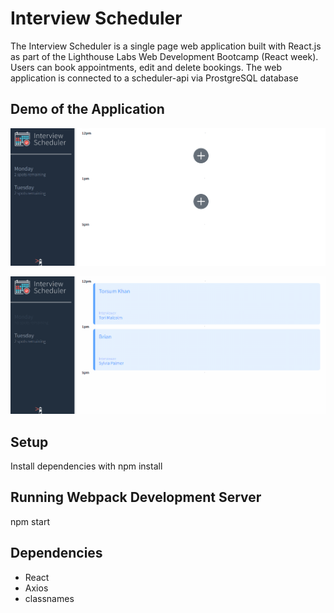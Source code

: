 # Interview Scheduler

The Interview Scheduler is a single page web application built with React.js as part of the Lighthouse Labs Web Development Bootcamp (React week). Users can book appointments, edit and delete bookings. The web application is connected to a scheduler-api via ProstgreSQL database

## Demo of the Application

!["Creating an appointment"](https://github.com/torsumkhan/scheduler/blob/master/docs/create-booking.gif?raw=true)

!["Editing and appointment"](https://github.com/torsumkhan/scheduler/blob/master/docs/edit-interview.gif?raw=true)

## Setup

Install dependencies with npm install

## Running Webpack Development Server

npm start

## Dependencies

- React
- Axios
- classnames
